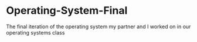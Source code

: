 # Operating-System-Final
The final iteration of the operating system my partner and I worked on in our operating systems class
